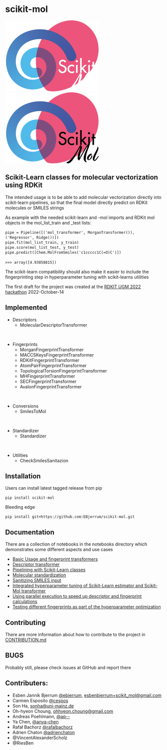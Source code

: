 # scikit-mol
![Fancy logo](./ressources/logo/ScikitMol_Logo_DarkBG_300px.png#gh-dark-mode-only)
![Fancy logo](./ressources/logo/ScikitMol_Logo_LightBG_300px.png#gh-light-mode-only)
## Scikit-Learn classes for molecular vectorization using RDKit

The intended usage is to be able to add molecular vectorization directly into scikit-learn pipelines, so that the final model directly predict on RDKit molecules or SMILES strings

As example with the needed scikit-learn and -mol imports and RDKit mol objects in the mol_list_train and _test lists:

    pipe = Pipeline([('mol_transformer', MorganTransformer()), ('Regressor', Ridge())])
    pipe.fit(mol_list_train, y_train)
    pipe.score(mol_list_test, y_test)
    pipe.predict([Chem.MolFromSmiles('c1ccccc1C(=O)C')])

    >>> array([4.93858815])

The scikit-learn compatibility should also make it easier to include the fingerprinting step in hyperparameter tuning with scikit-learns utilities

The first draft for the project was created at the [RDKIT UGM 2022 hackathon](https://github.com/rdkit/UGM_2022) 2022-October-14


## Implemented
* Descriptors
    * MolecularDescriptorTransformer

<br>

* Fingerprints
    * MorganFingerprintTransformer
    * MACCSKeysFingerprintTransformer
    * RDKitFingerprintTransformer
    * AtomPairFingerprintTransformer
    * TopologicalTorsionFingerprintTransformer
    * MHFingerprintTransformer
    * SECFingerprintTransformer
    * AvalonFingerprintTransformer

<br>

* Conversions
    * SmilesToMol

<br>

* Standardizer
    * Standardizer

<br>

* Utilities
    * CheckSmilesSanitazion

## Installation
Users can install latest tagged release from pip

    pip install scikit-mol

Bleeding edge

    pip install git+https://github.com:EBjerrum/scikit-mol.git

## Documentation

There are a collection of notebooks in the notebooks directory which demonstrates some different aspects and use cases

* [Basic Usage and fingerprint transformers](https://github.com/EBjerrum/scikit-mol/blob/main/notebooks/01_basic_usage.ipynb)
* [Descriptor transformer](https://github.com/EBjerrum/scikit-mol/blob/main/notebooks/02_descriptor_transformer.ipynb)
* [Pipelining with Scikit-Learn classes](https://github.com/EBjerrum/scikit-mol/blob/main/notebooks/03_example_pipeline.ipynb)
* [Molecular standardization](https://github.com/EBjerrum/scikit-mol/blob/main/notebooks/04_standardizer.ipynb)
* [Sanitizing SMILES input](https://github.com/EBjerrum/scikit-mol/blob/main/notebooks/05_smiles_sanitaztion.ipynb)
* [Integrated hyperparameter tuning of Scikit-Learn estimator and Scikit-Mol transformer](https://github.com/EBjerrum/scikit-mol/blob/main/notebooks/06_hyperparameter_tuning.ipynb)
* [Using parallel execution to speed up descriptor and fingerprint calculations](https://github.com/EBjerrum/scikit-mol/blob/main/notebooks/07_parallel_transforms.ipynb)
* [Testing different fingerprints as part of the hyperparameter optimization](https://github.com/EBjerrum/scikit-mol/blob/main/notebooks/09_Combinatorial_Method_Usage_with_FingerPrint_Transformers.ipynb)

## Contributing

There are more information about how to contribute to the project in [CONTRIBUTION.md](https://github.com/EBjerrum/scikit-mol/CONTRIBUTION.md)

## BUGS
Probably still, please check issues at GitHub and report there

## Contributers:
* Esben Jannik Bjerrum [@ebjerrum](https://github.com/ebjerrum), esbenbjerrum+scikit_mol@gmail.com
* Carmen Esposito [@cespos](https://github.com/cespos)
* Son Ha, sonha@uni-mainz.de
* Oh-hyeon Choung, ohhyeon.choung@gmail.com
* Andreas Poehlmann, [@ap--](https://github.com/ap--)
* Ya Chen, [@anya-chen](https://github.com/anya-chen)
* Rafał Bachorz [@rafalbachorz](https://github.com/rafalbachorz)
* Adrien Chaton [@adrienchaton](https://github.com/adrienchaton)
* @VincentAlexanderScholz
* @RiesBen

